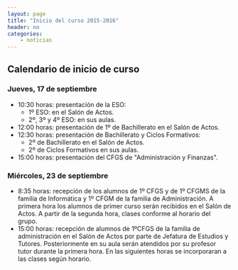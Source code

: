 ```yaml
---
layout: page
title: "Inicio del curso 2015-2016"
header: no
categories:
    - noticias
---
```



## Calendario de inicio de curso

### Jueves, 17 de septiembre

* 10:30 horas: presentación de la ESO:
  * 1º ESO: en el Salón de Actos.
  * 2º, 3º y 4º ESO: en sus aulas.
* 12:00 horas: presentación de 1º de Bachillerato en el Salón de Actos.
* 12:30 horas: presentación de Bachillerato y Ciclos Formativos:
  * 2º de Bachillerato en el Salón de Actos.
  * 2º de Ciclos Formativos en sus aulas.
* 15:00 horas: presentación del CFGS de "Administración y Finanzas".

### Miércoles, 23 de septiembre

* 8:35 horas: recepción de los alumnos de 1º CFGS y de 1º CFGMS de la familia de Informática y 1º CFGM de la familia de Administración. A primera hora los alumnos de primer curso serán recibidos en el Salón de Actos. A partir de la segunda hora, clases conforme al horario del grupo.
* 15:00 horas: recepción de alumnos de 1ºCFGS de la familia de administración en el Salón de Actos por parte de Jefatura de Estudios y Tutores. Posteriormente en su aula serán atendidos por su profesor tutor durante la primera hora. En las siguientes horas se incorporaran a las clases según horario.
